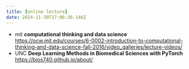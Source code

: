 ```yaml
---
title: [online lecture]
date: 2024-11-30T17:06:36.146Z
---
```




- mit **computational thinking and data science**
https://ocw.mit.edu/courses/6-0002-introduction-to-computational-thinking-and-data-science-fall-2016/video_galleries/lecture-videos/
- UNC **Deep Learning Methods in Biomedical Sciences with PyTorch**
https://bios740.github.io/about/